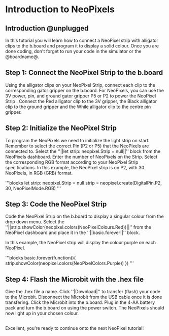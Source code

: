# Introduction to NeoPixels

## Introduction @unplugged

In this tutorial you will learn how to connect a NeoPixel strip with alligator clips to the b.board and program it to display a solid colour. Once you are done coding, don't forget to run your code in the simulator or the @boardname@.

## Step 1: Connect the NeoPixel Strip to the b.board

Using the alligator clips on your NeoPixel Strip, connect each clip to the corresponding gator gripper on the b.board. For NeoPixels, you can use the 3V power, pin, and ground gator gripper P5 or P2 to power the NeoPixel Strip . Connect the Red alligator clip to the 3V gripper, the Black alligator clip to the ground gripper and the While alligator clip to the centre pin gripper.


## Step 2: Initialize the NeoPixel Strip

To program the NeoPixels we need to initialize the light strip on start. Remember to select the correct Pin (P2 or P5) that the NeoPixels are connected to. Select the ''||let strip: neopixel.Strip = null||'' block from the NeoPixels dashboard. Enter the number of NeoPixels on the Strip. Select the corresponding RGB format according to your NeoPixel Strip specifications. In this example, the NeoPixel strip is on P2, with 30 NeoPixels, in RGB (GRB) format.  

'''blocks
let strip: neopixel.Strip = null
strip = neopixel.create(DigitalPin.P2, 30, NeoPixelMode.RGB)
'''

## Step 3: Code the NeoPixel Strip

Code the NeoPixel Strip on the b.board to display a singular colour from the drop down menu. 
Select the ''||strip.showColor(neopixel.colors(NeoPixelColours.Red))||'' from the NeoPixel dashboard and place it in the ''||basic.forever||'' block.

In this example, the NeoPixel strip will display the colour purple on each NeoPixel.

'''blocks
basic.forever(function(){
    strip.showColor(neopixel.colors(NeoPixelColors.Purple))
})
'''

## Step 4: Flash the Microbit with the .hex file

Give the .hex file a name. Click ''|Download|'' to transfer (flash) your code to the Microbit. Disconnect the Microbit from the USB cable once it is done transfering. Click the Microbit into the b.board. Plug in the 4-AA battery pack and turn the b.board on using the power switch. The NeoPixels should now light up in your chosen colour. 

## 
Excellent, you're ready to continue onto the next NeoPixel tutorial!
